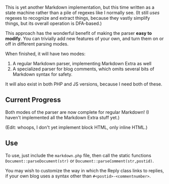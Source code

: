 This is yet another Markdown implementation,
but this time written as a state machine rather than a pile of regexes like I normally see.
(It still *uses* regexes to recognize and extract things, because they vastly simplify things,
but its overall operation is DFA-based.)

This approach has the wonderful benefit of making the parser **easy to modify**.
You can trivially add new features of your own,
and turn them on or off in different parsing modes.

When finished, it will have two modes:

1. A regular Markdown parser, implementing Markdown Extra as well
2. A specialized parser for blog comments, which omits several bits of Markdown syntax for safety.

It will also exist in both PHP and JS versions,
because I need both of these.

Current Progress
----------------

Both modes of the parser are now complete for regular Markdown!
(I haven't implemented all the Markdown Extra stuff yet.)

(Edit: whoops, I don't yet implement block HTML, only inline HTML.)

Use
---

To use, just include the `markdown.php` file,
then call the static functions `Document::parseDocument(str)` or `Document::parseComment(str,postid)`.

You may wish to customize the way in which the Reply class links to replies,
if your own blog uses a syntax other than `#<postid>-<commentnumber>`.